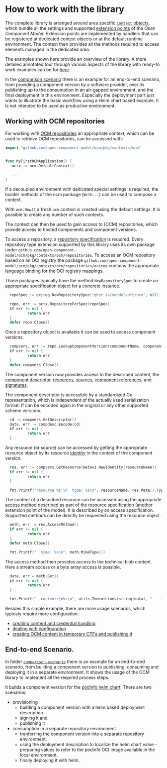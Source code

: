 # How to work with the library

The complete library is arranged around area specific [`Context` objects](contexts.md),
which bundle all the settings and supported [extension points](../../docs/ocm/interoperability.md#support-library)
of the *Open Component Model*.
Extension points are implemented by handlers that can be registered at dedicated
context objects or at the default runtime environment.
The context then provides all the methods required to access elements
managed in the dedicated area.

The examples shown here provide an overview of the library.
A more detailed annotated tour through various aspects of the library
with ready-to work examples can be for [here](tour/READ;E.md).

In the [comparison scenario](comparison-scenario/README.md) there is
an example for an end-to-end scenario, from providing a component version
by a software provider, over its publishing up to the consumption in an
air-gapped environment, and the final deployment in this environment.
Especially the deployment part just wants to illustrate the basic
workflow using a Helm chart based example. It is not intended to be used
as productive environment.

## Working with OCM repositories

For working with [OCM repositories](../../docs/ocm/model.md#repositories) an appropriate
context, which can be used to retrieve OCM repositories, can be accessed with:

```go
import "github.com/open-component-model/ocm/pkg/contexts/ocm"


func MyFirstOCMApplication() {
   octx := ocm.DefaultContext()
   
   ...
}
```

If a decoupled environment with dedicated special settings is required, the 
builder methods of the ocm package (`With...`) can be used to compose
a context.

With `ocm.New()` a fresh `ocm` context is created using the default settings.
It is possible to create any number of such contexts.

The context can then be used to gain access to (OCM) repositories, which
provide access to hosted components and component versions.


To access a repository, a [repository specification](../../docs/formats/repositories/README.md)
is required. Every repository type extension supported by this library 
uses its own package under `github.com/open-component-model/ocm/pkg/contexts/ocm/repositories`.
To access an OCM repository based on an OCI registry the package
`github.com/open-component-model/ocm/pkg/contexts/ocm/repositories/ocireg`
contains the appropriate language binding for the OCI registry mappings.

Those packages typically have the method `NewRepositorySpec` to create
an appropriate specification object for a concrete instance.

```go
  repoSpec := ocireg.NewRepositorySpec("ghcr.io/mandelsoft/ocm", nil)

  repo, err := octx.RepositoryForSpec(repoSpec)
  if err != nil {
          return err
  }
  defer repo.Close()
```

Once a repository object is available it can be used to access component versions.

```go
  compvers, err := repo.LookupComponentVersion(componentName, componentVersion)
  if err != nil {
          return err
  }
  defer compvers.Close()
```

The component version now provides access to the described content, the
[component descriptor](../../docs/ocm/model.md#component-descriptor),
[resources](../../docs/ocm/model.md#resources),
[sources](../../docs/ocm/model.md#sources),
[component references](../../docs/ocm/model.md#references), and
[signatures](../../docs/ocm/model.md#signatures).

The component descriptor is accessible by a standardized Go representation,
which is independent of the actually used serialization format.
If can be encoded again in the original or any other supported scheme versions.

```go
  cd := compvers.GetDescriptor()
  data, err := compdesc.Encode(cd)
  if err != nil {
          return err
  }

```

Any resource (or source) can be accessed by getting the appropriate
resource object by its resource [identity](../../docs/ocm/model.md#identity) in
the context of the  component version.

```go
  res, err := compvers.GetResource(metav1.NewIdentity(resourceName))
  if err != nil {
          return err
  }

  fmt.Printf("resource %s:\n  type: %s\n", resourceName, res.Meta().Type)
```

The content of a described resource can be accessed using the appropriate
[access method](../../docs/ocm/model.md#artifact-access) described as part of
the resource specification (another extension point of the model).
It is described by an access specification. Supported methods can be 
directly be requested using the resource object.

```go
  meth, err := res.AccessMethod()
  if err != nil {
          return err
  }
  defer meth.Close()

  fmt.Printf("  mime: %s\n", meth.MimeType())
```

The access method then provides access to the technical blob content.
Here a stream access or a byte array access is possible.

```go
  data, err = meth.Get()
  if err != nil {
          return err
  }

  fmt.Printf("  content:\n%s\n", utils.IndentLines(string(data), "    ",))
```

Besides this simple example, there are more usage scenarios, which
typicaly require more configuration:
- [creating content and credential handling](creds.md)
- [dealing with configuration](config.md)
- [creating OCM content in temporary CTFs and publishing it](transfer.md)

## End-to-end Scenario.

In folder [`comparison-scenario`](comparison-scenario/README.md) there is
an example for an end-to-end scenario,
from building a component version to publishing, consuming and deploying 
it in a separate environment. It shows the usage of the OCM library to
implement all the required process steps.

It builds a component version for the [podinfo helm chart](https://artifacthub.io/packages/helm/podinfo/podinfo).
There are two scenarios:
- provisioning
  - building a component version with a helm based deployment description 
  - signing it and
  - publishing it
- consumption in a separate repository environment
  - tranferring the component version into a separate repository environment.
  - using the deployment description to localize the helm chart value - preparing
    values to refer to the podinfo OCI image available in the local environment.
  - finally deploying it with helm.